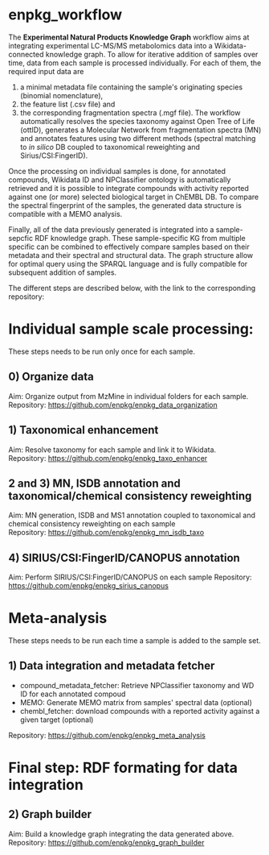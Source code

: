# enpkg_workflow
The **Experimental Natural Products Knowledge Graph** workflow aims at integrating experimental LC-MS/MS metabolomics data into a Wikidata-connected knowledge graph. To allow for iterative addition of samples over time, data from each sample is processed individually. For each of them, the required input data are 
1) a minimal metadata file containing the sample's originating species (binomial nomenclature), 
2) the feature list (.csv file) and 
3) the corresponding fragmentation spectra (.mgf file). The workflow automatically resolves the species taxonomy against Open Tree of Life (ottID), generates a Molecular Network from fragmentation spectra (MN) and annotates features using two different methods (spectral matching to *in silico* DB coupled to taxonomical reweighting and Sirius/CSI:FingerID). 

Once the processing on individual samples is done, for annotated compounds, Wikidata ID and NPClassifier ontology is automatically retrieved and it is possible to integrate compounds with activity reported against one (or more) selected biological target in ChEMBL DB. 
To compare the spectral fingerprint of the samples, the generated data structure is compatible with a MEMO analysis.  

Finally, all of the data previously generated is integrated into a sample-sepcfic RDF knowledge graph. These sample-specific KG from multiple specific can be combined to effectively compare samples based on their metadata and their spectral and structural data. The graph structure allow for optimal query using the SPARQL language and is fully compatible for subsequent addition of samples.

The different steps are described below, with the link to the corresponding repository:

# Individual sample scale processing:
These steps needs to be run only once for each sample.

## 0) Organize data
Aim: Organize output from MzMine in individual folders for each sample.  
Repository: https://github.com/enpkg/enpkg_data_organization

## 1) Taxonomical enhancement
Aim: Resolve taxonomy for each sample and link it to Wikidata.  
Repository: https://github.com/enpkg/enpkg_taxo_enhancer

## 2 and 3) MN, ISDB annotation and taxonomical/chemical consistency reweighting
Aim: MN generation, ISDB and MS1 annotation coupled to taxonomical and chemical consistency reweighting on each sample  
Repository: https://github.com/enpkg/enpkg_mn_isdb_taxo

## 4) SIRIUS/CSI:FingerID/CANOPUS annotation
Aim: Perform SIRIUS/CSI:FingerID/CANOPUS on each sample
Repository: https://github.com/enpkg/enpkg_sirius_canopus

# Meta-analysis
These steps needs to be run each time a sample is added to the sample set.

## 1) Data integration and metadata fetcher
- compound_metadata_fetcher: Retrieve NPClassifier taxonomy and WD ID for each annotated compoud
- MEMO: Generate MEMO matrix from samples' spectral data (optional)
- chembl_fetcher: download compounds with a reported activity against a given target (optional)

Repository: https://github.com/enpkg/enpkg_meta_analysis

# Final step: RDF formating for data integration

## 2) Graph builder
Aim: Build a knowledge graph integrating the data generated above.  
Repository: https://github.com/enpkg/enpkg_graph_builder
